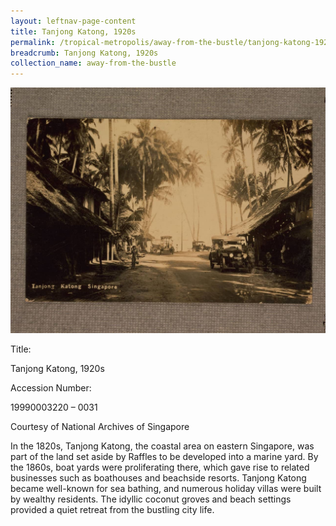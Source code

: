 ```yaml
---
layout: leftnav-page-content
title: Tanjong Katong, 1920s
permalink: /tropical-metropolis/away-from-the-bustle/tanjong-katong-1920s/
breadcrumb: Tanjong Katong, 1920s
collection_name: away-from-the-bustle
---
```


![Tanjong Katong, 1920s](/images/Sub3-8-Tanjong-Katong-Singapore.jpg)
<div class="custom-caption">
<div><p>Title:</p><p>Tanjong Katong, 1920s</p></div>
<div><p>Accession Number:</p><p>19990003220 – 0031</p></div>
<div>Courtesy of National Archives of Singapore</div>
</div>

In the 1820s, Tanjong Katong, the coastal area on eastern Singapore, was part of the land set aside by Raffles to be developed into a marine yard. By the 1860s, boat yards were proliferating there, which gave rise to related businesses such as boathouses and beachside resorts. Tanjong Katong became well-known for sea bathing, and numerous holiday villas were built by wealthy residents. The idyllic coconut groves and beach settings provided a quiet retreat from the bustling city life.
 

